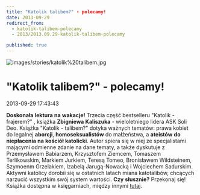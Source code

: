 ```yaml
---
title: "Katolik talibem?" - polecamy!
date: 2013-09-29
redirect_from: 
  - katolik-talibem-polecamy
  - 2013/2013.09.29-katolik-talibem-polecamy

published: true
---
```



![images/stories/katolik%20talibem.jpg](images/stories/katolik%20talibem.jpg)

# "Katolik talibem?" - polecamy!

<time>2013-09-29 17:43:43</time>



**Doskonała** **lektura** **na** **wakacje!**
Trzecia część bestselleru "Katolik - frajerem?" , książka **Zbigniewa** **Kaliszuka** - wieloletniego lidera ASK Soli Deo. Książka "Katolik - talibem?" dotyka ważnych tematów: prawa kobiet do legalnej **aborcji**, **homoseksualistów** do małżeństwa, a **ateistów** **do** **niepłacenia** **na** **kościół** **katolicki**.
Autor spiera się w niej ze specjalistami mającymi odmienne zdanie na dane tematy, a także dyskutuje z Przemysławem Babiarzem, Krzysztofem Ziemcem, Tomaszem Terlikowskim, Markiem Jurkiem, Teresą Tomeo, Bronisławem Wildsteinem, Szymoenm Grzelakiem, Izabelą Jarugą-Nowacką i Wojciechem Sadurskim.
Aktywni katolicy dorobii się w ostatnich latach miana katotalibów, chcących narzucić wszystkim swój system wartości. **Czy** **słusznie?**&nbsp;Przekonaj się! Książka dostępna w księgarniach, między innymi [tutaj](http://www.xlm.pl/katolik-talibem/).


<!--{{json:{"created_date":"2013-09-29 17:43:43","publish_down":"0000-00-00 00:00:00","id":"5288"}}}-->